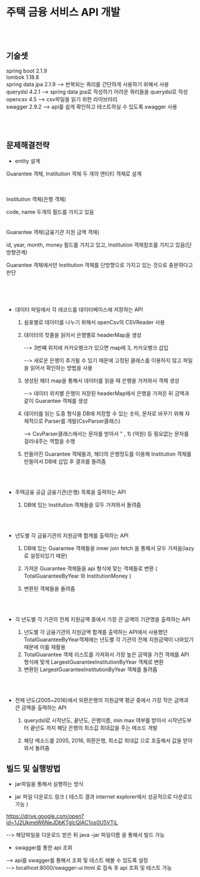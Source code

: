 주택 금융 서비스 API 개발
=========================  
  
<br><br>
    
기술셋
---------
spring boot 2.1.9  
lombok 1.18.8  
spring data jpa 2.1.9 --> 반복되는 쿼리를 간단하게 사용하기 위해서 사용  
querydsl 4.2.1 --> spring data jpa로 작성하기 어려운 쿼리들을 querydsl로 작성  
opencsv 4.5 --> csv파일을 읽기 위한 라이브러리  
swagger 2.9.2 --> api를 쉽게 확인하고 테스트하실 수 있도록 swagger 사용  
  
<br><br>
  
문제해결전략  
------------

- entity 설계  

Guarantee 객체, Institution 객체 두 개의 엔티티 객체로 설계  

  <br><br>
Institution 객체(은행 객체)    

code, name 두개의 필드를 가지고 있음  
<br><br>
Guarantee 객체(금융기관 지원 금액 객체)
  
id, year, month, money 필드를 가지고 있고, Institution 객체참조를 가지고 있음(단방향관계)    
  
Guarantee 객체에서만 Institution 객체를 단방향으로 가지고 있는 것으로 충분하다고 판단  

  <br><br><br>
  
- 데이터 파일에서 각 레코드를 데이터베이스에 저장하는 API  

  1. 쉼표별로 데이터를 나누기 위해서 openCsv의 CSVReader 사용  

  2. 데이터의 첫줄을 읽어서 은행별로 headerMap을 생성

        --> 3번째 위치에 카카오뱅크가 있으면 map에 3, 카카오뱅크 삽입  
  
        --> 새로운 은행이 추가될 수 있기 때문에 고정된 클래스를 이용하지 않고 파일을 읽어서 확인하는 방법을 사용  
      
  3. 생성된 헤더 map을 통해서 데이터를 읽을 때 은행을 가져와서 객체 생성  

        --> 데이터 위치별 은행이 저장된 headerMap에서 은행을 가져온 뒤 금액과 같이 Guarantee 객체를 생성

  4. 데이터를 읽는 도중 형식을 DB에 저장할 수 있는 숫자, 문자로 바꾸기 위해 자체적으로 Parser를 개발(CsvParser클래스)  

        --> CsvParser클래스에서는 문자를 받아서 " , 1) (억원) 등 필요없는 문자를 걸러내주는 역할을 수행   

  5. 만들어진 Guarantee 객체들과, 헤더의 은행정도를 이용해 Institution 객체를 만들어서 DB에 삽입 후 결과를 돌려줌  

<br><br>
- 주택금융 공급 금융기관(은행) 목록을 출력하는 API   

  1. DB에 있는 Institution 객체들을 모두 가져와서 돌려줌  

<br><br>  

- 년도별 각 금융기관의 지원금액 합계를 출력하는 API  

  1. DB에 있는 Guarantee 객체들을 inner join fetch 을 통해서 모두 가져옴(lazy로 설정되있기 때문)  
    
  2. 가져온 Guarantee 객체들을 api 형식에 맞는 객체들로 변환 ( TotalGuaranteeByYear 와 InstitutionMoney )  
  
  3. 변환된 객체들을 돌려줌  
  
<br><br>
  
- 각 년도별 각 기관의 전체 지원금액 중에서 가장 큰 금액의 기관명을 출력하는 API  
  
  1. 년도별 각 금융기관의 지원금액 합계를 출력하는 API에서 사용했던 TotalGuaranteeByYear객체에는 년도별 각 기관의 전체 지원금액이 나와있기 때문에 이를 재활용  
  2. TotalGuarantee 객체 리스트를 가져와서 가장 높은 금액을 가진 객체를 API 형식에 맞게 LargestGuaranteeInstitutionByYear 객체로 변환   
  3. 변환된 LargestGuaranteeInstitutionByYear 객체를 돌려줌  
  
  <br><br>  

- 전체 년도(2005~2016)에서 외환은행의 지원금액 평균 중에서 가장 작은 금액과 큰 금액을 출력하는 API  

  1. querydsl로 시작년도, 끝년도, 은행이름, min max 여부를 받아서 시작년도부터 끝년도 까지 해당 은행의 최소값 최대값을 주는 메소드 개발  
  
  2. 해당 메소드를 2005, 2016, 외환은행, 최소값 최대값 으로 호출해서 값을 받아와서 돌려줌  
  
빌드 및 실행방법
----------------
 
- jar파일을 통해서 실행하는 방식 
 
- jar 파일 다운로드 링크 ( 테스트 결과 internet explorer에서 성공적으로 다운로드 가능 )

<https://drive.google.com/open?id=1J2UkmeW6NeJDbKTglcQlAC1os0U5VTjL>  
  
  --> 해당파일을 다운로드 받은 뒤 java -jar 파일이름 을 통해서 빌드 가능
  
 - swagger를 통한 api 조회  
   
 --> api를 swagger를 통해서 조회 및 테스트 해볼 수 있도록 설정   
 --> localhost:8000/swagger-ui.html 로 접속 후 api 조회 및 테스트 가능  
